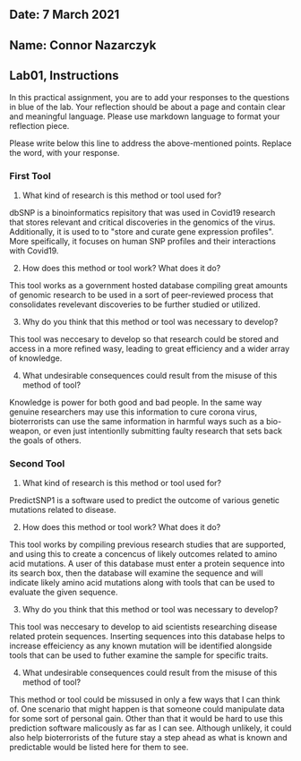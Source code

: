 ## Date: 7 March 2021

## Name: Connor Nazarczyk

## Lab01, Instructions

In this practical assignment, you are to add your responses to the questions in blue of the lab. Your reflection should be about a page and contain clear and meaningful language. Please use markdown language to format your reflection piece.

Please write below this line to address the above-mentioned points. Replace the word, with your response.

### First Tool

 1. What kind of research is this method or tool used for?

 dbSNP is a binoinformatics repisitory that was used in Covid19 research that stores relevant and critical discoveries in the genomics of the virus. Additionally, it is used to to "store and curate gene expression profiles". More speifically, it focuses on human SNP profiles and their interactions with Covid19. 
 
 2. How does this method or tool work? What does it do?

This tool works as a government hosted database compiling great amounts of genomic research to be used in a sort of peer-reviewed process that consolidates revelevant discoveries to be further studied or utilized.

 3. Why do you think that this method or tool was necessary to develop?

 This tool was neccesary to develop so that research could be stored and access in a more refined wasy, leading to great efficiency and a wider array of knowledge.

 4. What undesirable consequences could result from the misuse of this method of tool? 

Knowledge is power for both good and bad people. In the same way genuine researchers may use this information to cure corona virus, bioterrorists can use the same information in harmful ways such as a bio-weapon, or even just intentionlly submitting faulty research that sets back the goals of others.


### Second Tool

 1. What kind of research is this method or tool used for?

PredictSNP1 is a software used to predict the outcome of various genetic mutations related to disease.

 2. How does this method or tool work? What does it do?

 This tool works by compiling previous research studies that are supported, and using this to create a concencus of likely outcomes related to amino acid mutations. A user of this database must enter a protein sequence into its search box, then the database will examine the sequence and will indicate likely amino acid mutations along with tools that can be used to evaluate the given sequence.

 3. Why do you think that this method or tool was necessary to develop?

 This tool was neccesary to develop to aid scientists researching disease related protein sequences. Inserting sequences into this database helps to increase effeiciency as any known mutation will be identified alongside tools that can be used to futher examine the sample for specific traits.

 4. What undesirable consequences could result from the misuse of this method of tool? 

 This method or tool could be missused in only a few ways that I can think of. One scenario that might happen is that someone could manipulate data for some sort of personal gain. Other than that it would be hard to use this prediction software malicously as far as I can see. Although unlikely, it could also help bioterrorists of the future stay a step ahead as what is known and predictable would be listed here for them to see.
